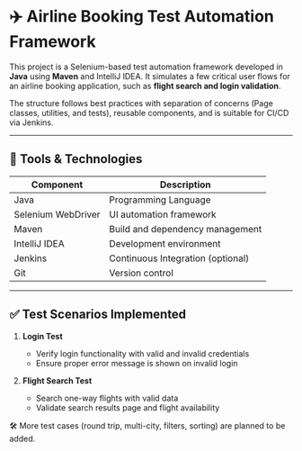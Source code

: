 # ✈️ Airline Booking Test Automation Framework

This project is a Selenium-based test automation framework developed in **Java** using **Maven** and IntelliJ IDEA. It simulates a few critical user flows for an airline booking application, such as **flight search and login validation**.

The structure follows best practices with separation of concerns (Page classes, utilities, and tests), reusable components, and is suitable for CI/CD via Jenkins.

---

## 🚀 Tools & Technologies

| Component       | Description                          |
|----------------|--------------------------------------|
| Java            | Programming Language                |
| Selenium WebDriver | UI automation framework          |
| Maven           | Build and dependency management     |
| IntelliJ IDEA   | Development environment             |
| Jenkins         | Continuous Integration (optional)   |
| Git             | Version control                     |

---

## ✅ Test Scenarios Implemented

1. **Login Test**  
   - Verify login functionality with valid and invalid credentials  
   - Ensure proper error message is shown on invalid login

2. **Flight Search Test**  
   - Search one-way flights with valid data  
   - Validate search results page and flight availability

🛠️ More test cases (round trip, multi-city, filters, sorting) are planned to be added.






